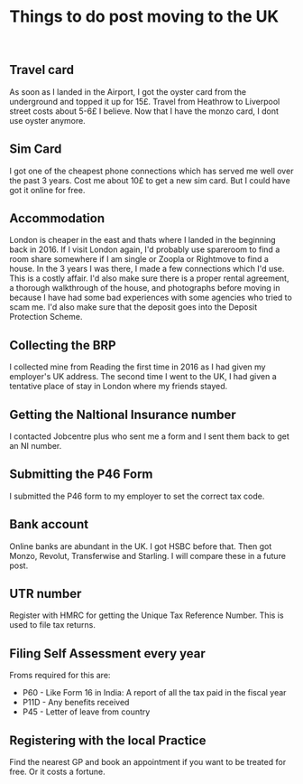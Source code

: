# Things to do post moving to the UK

&nbsp;

## Travel card

As soon as I landed in the Airport, I got the oyster card from the underground and topped it up for 15£. Travel from Heathrow to Liverpool street costs about 5-6£ I believe.
Now that I have the monzo card, I dont use oyster anymore.

## Sim Card

I got one of the cheapest phone connections which has served me well over the past 3 years. Cost me about 10£ to get a new sim card. But I could have got it online for free.

## Accommodation

London is cheaper in the east and thats where I landed in the beginning back in 2016. If I visit London again, I'd probably use spareroom to find a room share somewhere if I am single or Zoopla or Rightmove to find a house. In the 3 years I was there, I made a few connections which I'd use. This is a costly affair. I'd also make sure there is a proper rental agreement, a thorough walkthrough of the house, and photographs before moving in because I have had some bad experiences with some agencies who tried to scam me. I'd also make sure that the deposit goes into the Deposit Protection Scheme.

## Collecting the BRP

I collected mine from Reading the first time in 2016 as I had given my employer's UK address. The second time I went to the UK, I had given a tentative place of stay in London where my friends stayed.

## Getting the Naltional Insurance number

I contacted Jobcentre plus who sent me a form and I sent them back to get an NI number.

## Submitting the P46 Form

I submitted the P46 form to my employer to set the correct tax code.

## Bank account

Online banks are abundant in the UK. I got HSBC before that. Then got Monzo, Revolut, Transferwise and Starling. I will compare these in a future post.

## UTR number

Register with HMRC for getting the Unique Tax Reference Number. This is used to file tax returns.

## Filing Self Assessment every year

Froms required for this are:

 - P60 - Like Form 16 in India: A report of all the tax paid in the fiscal year
 - P11D - Any benefits received
 - P45 - Letter of leave from country

## Registering with the local Practice

Find the nearest GP and book an appointment if you want to be treated for free. Or it costs a fortune.

